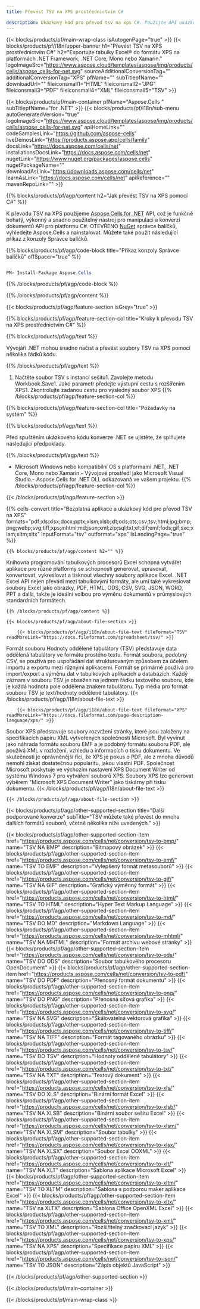 ```yaml
---
title: Převést TSV na XPS prostřednictvím C#

description: Ukázkový kód pro převod tsv na xps C#. Použijte API ukázkový kód pro dávkový převod souborů tsv na xps v rámci VB.NET, Asp.NET nebo jakékoli aplikace založené na .NET.
---
```

{{< blocks/products/pf/main-wrap-class isAutogenPage="true" >}}
{{< blocks/products/pf/i18n/upper-banner h1="Převést TSV na XPS prostřednictvím C#" h2="Exportujte tabulky Excel® do formátu XPS na platformách .NET Framework, .NET Core, Mono nebo Xamarin." logoImageSrc="https://www.aspose.cloud/templates/aspose/img/products/cells/aspose_cells-for-net.svg" sourceAdditionalConversionTag="" additionalConversionTag="XPS" pfName="" subTitlepfName="" downloadUrl="" fileiconsmall1="HTML" fileiconsmall2="JPG" fileiconsmall3="PDF" fileiconsmall4="XML" fileiconsmall5="TSV" >}}

{{< blocks/products/pf/main-container pfName="Aspose.Cells " subTitlepfName="for .NET" >}}
{{< blocks/products/pf/i18n/sub-menu autoGeneratedVersion="true" logoImageSrc="https://www.aspose.cloud/templates/aspose/img/products/cells/aspose_cells-for-net.svg" apiHomeLink="" codeSamplesLink="https://github.com/aspose-cells" liveDemosLink="https://products.aspose.app/cells/family" docsLink="https://docs.aspose.com/cells/net" installationsDocsLink="https://docs.aspose.com/cells/net" nugetLink="https://www.nuget.org/packages/aspose.cells" nugetPackageName="" downloadAsLink="https://downloads.aspose.com/cells/net" learnAsLink="https://docs.aspose.com/cells/net" apiReference="" mavenRepoLink="" >}}

{{% blocks/products/pf/agp/content h2="Jak převést TSV na XPS pomocí C#" %}}

 K převodu TSV na XPS použijeme
 [Aspose.Cells for .NET](https://products.aspose.com/cells/net) 
 API, což je funkčně bohatý, výkonný a snadno použitelný nástroj pro manipulaci a konverzi dokumentů API pro platformu C#. OTEVŘENO
 [NuGet](https://www.nuget.org/packages/aspose.cells) 
 správce balíčků, vyhledejte
 Aspose.Cells 
 a nainstalovat. Můžete také použít následující příkaz z konzoly Správce balíčků.

{{% blocks/products/pf/agp/code-block title="Příkaz konzoly Správce balíčků" offSpacer="true" %}}

```cs

PM> Install-Package Aspose.Cells


```

{{% /blocks/products/pf/agp/code-block %}}

{{% /blocks/products/pf/agp/content %}}

{{< blocks/products/pf/agp/feature-section isGrey="true" >}}

{{% blocks/products/pf/agp/feature-section-col title="Kroky k převodu TSV na XPS prostřednictvím C#" %}}

{{% blocks/products/pf/agp/text %}}

 Vývojáři .NET mohou snadno načíst a převést soubory TSV na XPS pomocí několika řádků kódu.

{{% /blocks/products/pf/agp/text %}}

1. Načtěte soubor TSV s instancí sešitu1. Zavolejte metodu Workbook.Save1. Jako parametr předejte výstupní cestu s rozšířením XPS1. Zkontrolujte zadanou cestu pro výsledný soubor XPS
{{% /blocks/products/pf/agp/feature-section-col %}}

{{% blocks/products/pf/agp/feature-section-col title="Požadavky na systém" %}}

{{% blocks/products/pf/agp/text %}}

 Před spuštěním ukázkového kódu konverze .NET se ujistěte, že splňujete následující předpoklady.

{{% /blocks/products/pf/agp/text %}}

- Microsoft Windows nebo kompatibilní OS s platformami .NET, .NET Core, Mono nebo Xamarin.- Vývojové prostředí jako Microsoft Visual Studio.- Aspose.Cells for .NET DLL odkazovaná ve vašem projektu.
{{% /blocks/products/pf/agp/feature-section-col %}}

{{< /blocks/products/pf/agp/feature-section >}}

{{% cells-convert title="Bezplatná aplikace a ukázkový kód pro převod TSV na XPS" formats="pdf;xls;xlsx;docx;pptx;xlsm;xlsb;xlt;ods;ots;csv;tsv;html;jpg;bmp;png;webp;svg;tiff;xps;mhtml;md;json;xml;zip;sql;txt;et;dif;emf;fods;gif;sxc;xlam;xltm;xltx" InputFormat="tsv" outformat="xps" IsLandingPage="true" %}}
 
<!-- aboutfile Starts -->

    {{% blocks/products/pf/agp/content h2="" %}}

 Knihovna programování tabulkových procesorů Excel schopná vytvářet aplikace pro různé platformy se schopností generovat, upravovat, konvertovat, vykreslovat a tisknout všechny soubory aplikace Excel. .NET Excel API nejen převádí mezi tabulkovými formáty, ale umí také vykreslovat soubory Excel jako obrázky, PDF, HTML, ODS, CSV, SVG, JSON, WORD, PPT a další, takže je ideální volbou pro výměnu dokumentů v průmyslových standardních formátech.

    {{% /blocks/products/pf/agp/content %}}

    {{< blocks/products/pf/agp/about-file-section >}}

        {{< blocks/products/pf/agp/i18n/about-file-text fileFormat="TSV" readMoreLink="https://docs.fileformat.com/spreadsheet/tsv/" >}}
Formát souboru Hodnoty oddělené tabulátory (TSV) představuje data oddělená tabulátory ve formátu prostého textu. Formát souboru, podobný CSV, se používá pro uspořádání dat strukturovaným způsobem za účelem importu a exportu mezi různými aplikacemi. Formát se primárně používá pro import/export a výměnu dat v tabulkových aplikacích a databázích. Každý záznam v souboru TSV je obsažen na jednom řádku textového souboru, kde je každá hodnota pole oddělena znakem tabulátoru. Typ média pro formát souboru TSV je text/hodnoty oddělené tabulátory.
        {{< /blocks/products/pf/agp/i18n/about-file-text >}}

        {{< blocks/products/pf/agp/i18n/about-file-text fileFormat="XPS" readMoreLink="https://docs.fileformat.com/page-description-language/xps/" >}}
Soubor XPS představuje soubory rozvržení stránky, které jsou založeny na specifikacích papíru XML vytvořených společností Microsoft. Byl vyvinut jako náhrada formátu souboru EMF a je podobný formátu souboru PDF, ale používá XML v rozložení, vzhledu a informacích o tisku dokumentu. Ve skutečnosti je oprávněnější říci, že XPS je pokus o PDF, ale z mnoha důvodů nemohl získat dostatečnou popularitu, jakou vlastní PDF. Společnost Microsoft poskytuje ve výchozím nastavení XPS Document Writer od systému Windows 7 pro vytváření souborů XPS. Soubory XPS lze generovat výběrem "Microsoft XPS Document Writer" jako tiskárny při tisku dokumentu.
        {{< /blocks/products/pf/agp/i18n/about-file-text >}}

    {{< /blocks/products/pf/agp/about-file-section >}}

<!-- aboutfile Ends -->

{{< blocks/products/pf/agp/other-supported-section title="Další podporované konverze" subTitle="TSV můžete také převést do mnoha dalších formátů souborů, včetně několika níže uvedených." >}}

{{< blocks/products/pf/agp/other-supported-section-item href="https://products.aspose.com/cells/net/conversion/tsv-to-bmp/" name="TSV NA BMP" description="Bitmapový obrázek" >}}
{{< blocks/products/pf/agp/other-supported-section-item href="https://products.aspose.com/cells/net/conversion/tsv-to-emf/" name="TSV TO EMF" description="Vylepšený formát metasouborů" >}}
{{< blocks/products/pf/agp/other-supported-section-item href="https://products.aspose.com/cells/net/conversion/tsv-to-gif/" name="TSV NA GIF" description="Grafický výměnný formát" >}}
{{< blocks/products/pf/agp/other-supported-section-item href="https://products.aspose.com/cells/net/conversion/tsv-to-html/" name="TSV TO HTML" description="Hyper Text Markup Language" >}}
{{< blocks/products/pf/agp/other-supported-section-item href="https://products.aspose.com/cells/net/conversion/tsv-to-md/" name="TSV DO MD" description="Markdown Language" >}}
{{< blocks/products/pf/agp/other-supported-section-item href="https://products.aspose.com/cells/net/conversion/tsv-to-mhtml/" name="TSV NA MHTML" description="Formát archivu webové stránky" >}}
{{< blocks/products/pf/agp/other-supported-section-item href="https://products.aspose.com/cells/net/conversion/tsv-to-ods/" name="TSV DO ODS" description="Soubor tabulkového procesoru OpenDocument" >}}
{{< blocks/products/pf/agp/other-supported-section-item href="https://products.aspose.com/cells/net/conversion/tsv-to-pdf/" name="TSV DO PDF" description="Přenosný formát dokumentu" >}}
{{< blocks/products/pf/agp/other-supported-section-item href="https://products.aspose.com/cells/net/conversion/tsv-to-png/" name="TSV DO PNG" description="Přenosná síťová grafika" >}}
{{< blocks/products/pf/agp/other-supported-section-item href="https://products.aspose.com/cells/net/conversion/tsv-to-svg/" name="TSV NA SVG" description="Škálovatelná vektorová grafika" >}}
{{< blocks/products/pf/agp/other-supported-section-item href="https://products.aspose.com/cells/net/conversion/tsv-to-tiff/" name="TSV NA TIFF" description="Formát tagovaného obrázku" >}}
{{< blocks/products/pf/agp/other-supported-section-item href="https://products.aspose.com/cells/net/conversion/tsv-to-tsv/" name="TSV DO TSV" description="Hodnoty oddělené tabulátory" >}}
{{< blocks/products/pf/agp/other-supported-section-item href="https://products.aspose.com/cells/net/conversion/tsv-to-txt/" name="TSV NA TXT" description="Textový dokument" >}}
{{< blocks/products/pf/agp/other-supported-section-item href="https://products.aspose.com/cells/net/conversion/tsv-to-xls/" name="TSV DO XLS" description="Binární formát Excel" >}}
{{< blocks/products/pf/agp/other-supported-section-item href="https://products.aspose.com/cells/net/conversion/tsv-to-xlsb/" name="TSV NA XLSB" description="Binární soubor sešitu Excel" >}}
{{< blocks/products/pf/agp/other-supported-section-item href="https://products.aspose.com/cells/net/conversion/tsv-to-xlsm/" name="TSV NA XLSM" description="Soubor tabulky" >}}
{{< blocks/products/pf/agp/other-supported-section-item href="https://products.aspose.com/cells/net/conversion/tsv-to-xlsx/" name="TSV NA XLSX" description="Soubor Excel OOXML" >}}
{{< blocks/products/pf/agp/other-supported-section-item href="https://products.aspose.com/cells/net/conversion/tsv-to-xlt/" name="TSV NA XLT" description="Šablona aplikace Microsoft Excel" >}}
{{< blocks/products/pf/agp/other-supported-section-item href="https://products.aspose.com/cells/net/conversion/tsv-to-xltm/" name="TSV TO XLTM" description="Šablona s podporou maker aplikace Excel" >}}
{{< blocks/products/pf/agp/other-supported-section-item href="https://products.aspose.com/cells/net/conversion/tsv-to-xltx/" name="TSV na XLTX" description="Šablona Office OpenXML Excel" >}}
{{< blocks/products/pf/agp/other-supported-section-item href="https://products.aspose.com/cells/net/conversion/tsv-to-xml/" name="TSV TO XML" description="Rozšiřitelný značkovací jazyk" >}}
{{< blocks/products/pf/agp/other-supported-section-item href="https://products.aspose.com/cells/net/conversion/tsv-to-xps/" name="TSV NA XPS" description="Specifikace papíru XML" >}}
{{< blocks/products/pf/agp/other-supported-section-item href="https://products.aspose.com/cells/net/conversion/tsv-to-json/" name="TSV TO JSON" description="Zápis objektů JavaScript" >}}

{{< /blocks/products/pf/agp/other-supported-section >}}

{{< /blocks/products/pf/main-container >}}
    
{{< /blocks/products/pf/main-wrap-class >}}
